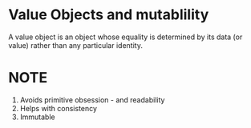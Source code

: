 # Value Objects and mutablility
A value object is an object whose equality is determined by its data (or value) rather than any particular identity. 

# NOTE
1. Avoids primitive obsession - and readability
2. Helps with consistency
3. Immutable
